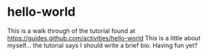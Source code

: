 # hello-world
This is a walk through of the tutorial found at   https://guides.github.com/activities/hello-world
This is a little about myself...  the tutorial says I should write a brief bio.
Having fun yet?
